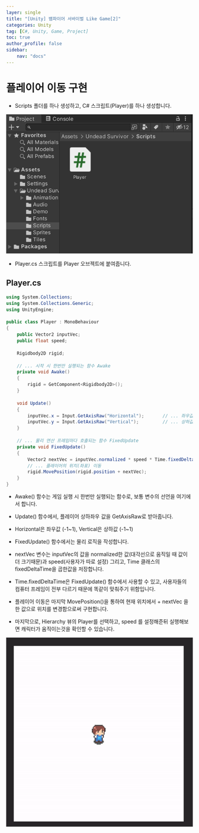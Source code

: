 ```yaml
---
layer: single
title: "[Unity] 뱀파이어 서바이벌 Like Game[2]"
categories: Unity
tag: [C#, Unity, Game, Project]
toc: true
author_profile: false
sidebar: 
    nav: "docs"
---
```



# 플레이어 이동 구현

- Scripts 폴더를 하나 생성하고, C# 스크립트(Player)를 하나 생성합니다.

![image](/images/2023/2023-08-18/capture_1.png)

- Player.cs 스크립트를 Player 오브젝트에 붙여줍니다.


## Player.cs

```c#
using System.Collections;
using System.Collections.Generic;
using UnityEngine;

public class Player : MonoBehaviour
{
    public Vector2 inputVec;
    public float speed;

    Rigidbody2D rigid;

    // ... 시작 시 한번만 실행되는 함수 Awake
    private void Awake()
    {
        rigid = GetComponent<Rigidbody2D>();
    }

    void Update()
    {
        inputVec.x = Input.GetAxisRaw("Horizontal");       // ... 좌우값
        inputVec.y = Input.GetAxisRaw("Vertical");         // ... 상하값
    }

    // ... 물리 연산 프레임마다 호출되는 함수 FixedUpdate
    private void FixedUpdate()
    {
        Vector2 nextVec = inputVec.normalized * speed * Time.fixedDeltaTime;    
        // ... 플레이어의 위치(좌표) 이동
        rigid.MovePosition(rigid.position + nextVec);
    }
}

```


- Awake() 함수는 게임 실행 시 한번만 실행되는 함수로, 보통 변수의 선언을 여기에서 합니다.

- Update() 함수에서, 플레이어 상하좌우 값을 GetAxisRaw로 받아줍니다.

- Horizontal은 좌우값 (-1~1), Vertical은 상하값 (-1~1)

- FixedUpdate() 함수에서는 물리 로직을 작성합니다.

- nextVec 변수는 inputVec의 값을 normalized한 값(대각선으로 움직일 때 값이 더 크기때문)과 speed(사용자가 따로 설정) 그리고, Time 클래스의 fixedDeltaTime을 곱한값을 저장합니다. 

- Time.fixedDeltaTime은 FixedUpdate() 함수에서 사용할 수 있고, 사용자들의 컴퓨터 프레임이 전부 다르기 때문에 똑같이 맞춰주기 위함입니다.

- 플레이어 이동은 마지막 MovePosition()을 통하여 현재 위치에서 + nextVec 을 한 값으로 위치를 변경함으로써 구현합니다.

- 마지막으로, Hierarchy 뷰의 Player를 선택하고, speed 를 설정해준뒤 실행해보면 캐릭터가 움직이는것을 확인할 수 있습니다.




![image](/images/2023/2023-08-18/capture_2.gif)
